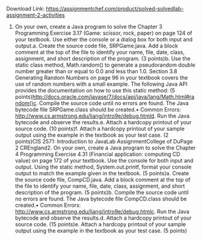 Download Link: https://assignmentchef.com/product/solved-solvedlab-assignment-2-activities
<br>
1. On your own, create a Java program to solve the Chapter 3 Programming Exercise 3.17 (Game: scissor, rock, paper) on page 124 of your textbook. Use either the console or a dialog box for both input and output.a. Create the source code file, SRPGame.java. Add a block comment at the top of the file to identify your name, file, date, class, assignment, and short description of the program. (3 points)b. Use the static class method, Math.random() to generate a pseudorandom double number greater than or equal to 0.0 and less than 1.0. Section 3.8 Generating Random Numbers on page 96 in your textbook covers the use of random numbers with a small example. The following Java API provides the documentation on how to use this static method: (5 points)http://docs.oracle.com/javase/7/docs/api/java/lang/Math.html#random()c. Compile the source code until no errors are found. The Java bytecode file SRPGame.class should be created.• Common Errors: http://www.cs.armstrong.edu/liang/intro9e/debug.htmld. Run the Java bytecode and observe the results.e. Attach a hardcopy printout of your source code. (10 points)f. Attach a hardcopy printout of your sample output using the example in the textbook as your test case. (2 points)CIS 2571: Introduction to JavaLab AssignmentCollege of DuPage 2 CREngland2. On your own, create a Java program to solve the Chapter 4 Programming Exercise 4.31 (Financial application: computing CD value) on page 172 of your textbook. Use the console for both input and output. Using the static method, System.out.printf, format your console output to match the example given in the textbook. (5 points)a. Create the source code file, CompCD.java. Add a block comment at the top of the file to identify your name, file, date, class, assignment, and short description of the program. (5 points)b. Compile the source code until no errors are found. The Java bytecode file CompCD.class should be created.• Common Errors: http://www.cs.armstrong.edu/liang/intro9e/debug.htmlc. Run the Java bytecode and observe the results.d. Attach a hardcopy printout of your source code. (15 points)e. Attach a hardcopy printout of your sample output using the example in the textbook as your test case. (5 points)